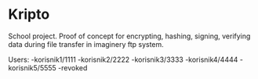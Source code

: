 # Kripto

School project. Proof of concept for encrypting, hashing, signing, verifying data during file transfer in imaginery ftp system.

Users:
      -korisnik1/1111
      -korisnik2/2222
      -korisnik3/3333
      -korisnik4/4444
      -korisnik5/5555 -revoked

